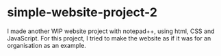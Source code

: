 # simple-website-project-2
I made another WIP website project with notepad++, using html, CSS and JavaScript.
For this project, I tried to make the website as if it was for an organisation as an example.
